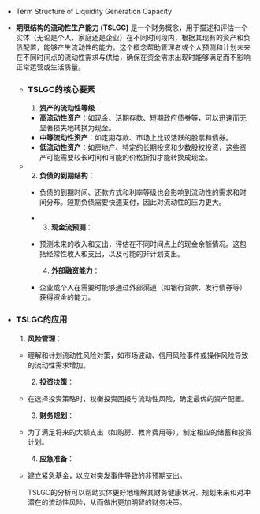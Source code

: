 - Term Structure of Liquidity Generation Capacity
- **期限结构的流动性生产能力 (TSLGC)** 是一个财务概念，用于描述和评估一个实体（无论是个人、家庭还是企业）在不同时间段内，根据其现有的资产和负债配置，能够产生流动性的能力。这个概念帮助管理者或个人预测和计划未来在不同时间点的流动性需求与供给，确保在资金需求出现时能够满足而不影响正常运营或生活质量。
	- ### TSLGC的核心要素
	  
	  1. **资产的流动性等级**：
		- **高流动性资产**：如现金、活期存款、短期政府债券等，可以迅速而无显著损失地转换为现金。
		- **中等流动性资产**：如定期存款、市场上比较活跃的股票和债券。
		- **低流动性资产**：如房地产、特定的长期投资和少数股权投资，这些资产可能需要较长时间和可能的价格折扣才能转换成现金。
	- 2. **负债的到期结构**：
		- 负债的到期时间、还款方式和利率等级也会影响到流动性的需求和时间分布。短期负债需要快速支付，因此对流动性的压力更大。
		- 3. **现金流预测**：
		- 预测未来的收入和支出，评估在不同时间点上的现金余额情况。这包括经常性收入和支出，以及可能的非计划支出。
		  
		  4. **外部融资能力**：
		- 企业或个人在需要时能够通过外部渠道（如银行贷款、发行债券等）获得资金的能力。
- ### TSLGC的应用
  
  1. **风险管理**：
	- 理解和计划流动性风险对策，如市场波动、信用风险事件或操作风险导致的流动性需求增加。
	  
	  2. **投资决策**：
	- 在选择投资策略时，权衡投资回报与流动性风险，确定最优的资产配置。
	  
	  3. **财务规划**：
	- 为了满足将来的大额支出（如购房、教育费用等），制定相应的储蓄和投资计划。
	  
	  4. **应急准备**：
	- 建立紧急基金，以应对突发事件导致的非预期支出。
	  
	  TSLGC的分析可以帮助实体更好地理解其财务健康状况、规划未来和对冲潜在的流动性风险，从而做出更加明智的财务决策。